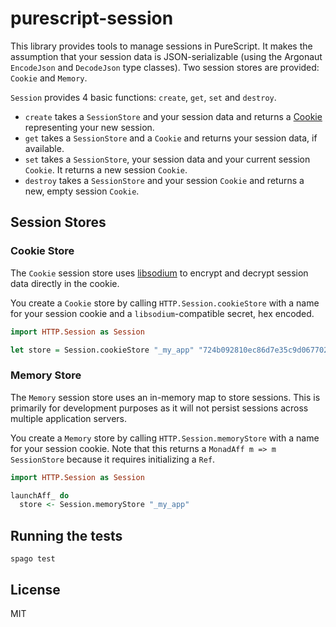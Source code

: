 # purescript-session

This library provides tools to manage sessions in PureScript. It makes the
assumption that your session data is JSON-serializable (using the Argonaut
`EncodeJson` and `DecodeJson` type classes). Two session stores are provided:
`Cookie` and `Memory`.

`Session` provides 4 basic functions: `create`, `get`, `set` and `destroy`.

* `create` takes a `SessionStore` and your session data and returns a
  [Cookie](https://github.com/drewolson/purescript-cookie-parser) representing
  your new session.
* `get` takes a `SessionStore` and a `Cookie` and returns your session data, if
  available.
* `set` takes a `SessionStore`, your session data and your current session
  `Cookie`. It returns a new session `Cookie`.
* `destroy` takes a `SessionStore` and your session `Cookie` and returns a new,
empty session `Cookie`.

## Session Stores

### Cookie Store

The `Cookie` session store uses
[libsodium](https://github.com/jedisct1/libsodium.js) to encrypt and decrypt
session data directly in the cookie.

You create a `Cookie` store by calling `HTTP.Session.cookieStore` with a name
for your session cookie and a `libsodium`-compatible secret, hex encoded.

```purescript
import HTTP.Session as Session

let store = Session.cookieStore "_my_app" "724b092810ec86d7e35c9d067702b31ef90bc43a7b598626749914d6a3e033ed"
```

### Memory Store

The `Memory` session store uses an in-memory map to store sessions. This is
primarily for development purposes as it will not persist sessions across
multiple application servers.

You create a `Memory` store by calling `HTTP.Session.memoryStore` with a name
for your session cookie. Note that this returns a `MonadAff m => m SessionStore`
because it requires initializing a `Ref`.

```purescript
import HTTP.Session as Session

launchAff_ do
  store <- Session.memoryStore "_my_app"
```

## Running the tests

```text
spago test
```

## License

MIT
